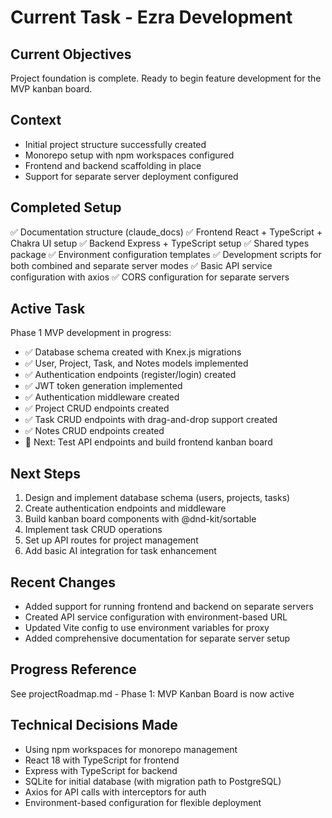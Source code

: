 # Current Task - Ezra Development

## Current Objectives
Project foundation is complete. Ready to begin feature development for the MVP kanban board.

## Context
- Initial project structure successfully created
- Monorepo setup with npm workspaces configured
- Frontend and backend scaffolding in place
- Support for separate server deployment configured

## Completed Setup
✅ Documentation structure (claude_docs)
✅ Frontend React + TypeScript + Chakra UI setup
✅ Backend Express + TypeScript setup
✅ Shared types package
✅ Environment configuration templates
✅ Development scripts for both combined and separate server modes
✅ Basic API service configuration with axios
✅ CORS configuration for separate servers

## Active Task
Phase 1 MVP development in progress:
- ✅ Database schema created with Knex.js migrations
- ✅ User, Project, Task, and Notes models implemented
- ✅ Authentication endpoints (register/login) created
- ✅ JWT token generation implemented
- ✅ Authentication middleware created
- ✅ Project CRUD endpoints created
- ✅ Task CRUD endpoints with drag-and-drop support created
- ✅ Notes CRUD endpoints created
- 🔄 Next: Test API endpoints and build frontend kanban board

## Next Steps
1. Design and implement database schema (users, projects, tasks)
2. Create authentication endpoints and middleware
3. Build kanban board components with @dnd-kit/sortable
4. Implement task CRUD operations
5. Set up API routes for project management
6. Add basic AI integration for task enhancement

## Recent Changes
- Added support for running frontend and backend on separate servers
- Created API service configuration with environment-based URL
- Updated Vite config to use environment variables for proxy
- Added comprehensive documentation for separate server setup

## Progress Reference
See projectRoadmap.md - Phase 1: MVP Kanban Board is now active

## Technical Decisions Made
- Using npm workspaces for monorepo management
- React 18 with TypeScript for frontend
- Express with TypeScript for backend
- SQLite for initial database (with migration path to PostgreSQL)
- Axios for API calls with interceptors for auth
- Environment-based configuration for flexible deployment